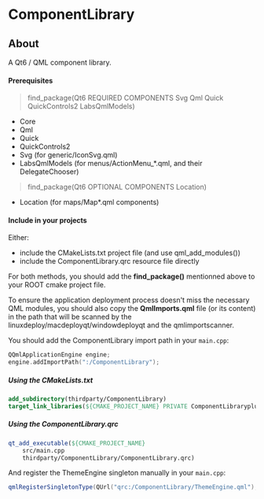 # ComponentLibrary

## About

A Qt6 / QML component library.

#### Prerequisites

> find_package(Qt6 REQUIRED COMPONENTS Svg Qml Quick QuickControls2 LabsQmlModels)

- Core
- Qml
- Quick
- QuickControls2
- Svg               (for generic/IconSvg.qml)
- LabsQmlModels     (for menus/ActionMenu_*.qml, and their DelegateChooser)

> find_package(Qt6 OPTIONAL COMPONENTS Location)

- Location          (for maps/Map*.qml components)

#### Include in your projects

Either:
- include the CMakeLists.txt project file (and use qml_add_modules())
- include the ComponentLibrary.qrc resource file directly

For both methods, you should add the **find_package()** mentionned above to your ROOT cmake project file.

To ensure the application deployment process doesn't miss the necessary QML modules,
you should also copy the **QmlImports.qml** file (or its content) in the path that 
will be scanned by the linuxdeploy/macdeployqt/windowdeployqt and the qmlimportscanner.

You should add the ComponentLibrary import path in your ```main.cpp```:

```cpp
QQmlApplicationEngine engine;
engine.addImportPath(":/ComponentLibrary");
```

##### Using the CMakeLists.txt

```cmake
add_subdirectory(thirdparty/ComponentLibrary)
target_link_libraries(${CMAKE_PROJECT_NAME} PRIVATE ComponentLibraryplugin)
```

##### Using the ComponentLibrary.qrc

```cmake
qt_add_executable(${CMAKE_PROJECT_NAME}
    src/main.cpp
    thirdparty/ComponentLibrary/ComponentLibrary.qrc)
```

And register the ThemeEngine singleton manually in your ```main.cpp```:

```cpp
qmlRegisterSingletonType(QUrl("qrc:/ComponentLibrary/ThemeEngine.qml"), "ComponentLibrary", 1, 0, "Theme");
```

